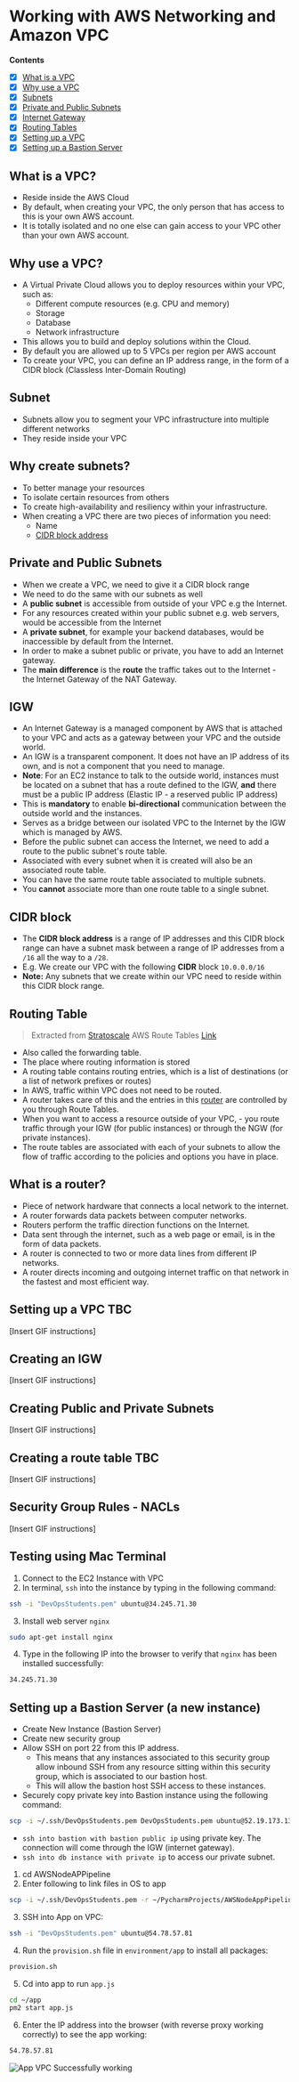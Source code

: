 # Working with AWS Networking and Amazon VPC

**Contents**
- [x] [What is a VPC](#what-is-a-vpc)
- [x] [Why use a VPC](#why-use-a-vpc)
- [x] [Subnets](#subnet)
- [x] [Private and Public Subnets](#private-and-public-subnets)
- [x] [Internet Gateway](#igw)
- [x] [Routing Tables](#routing-table)
- [x] [Setting up a VPC](#setting-up-a-vpc)
- [x] [Setting up a Bastion Server](#setting-up-a-bastion-server-a-new-instance)

## What is a VPC?
- Reside inside the AWS Cloud 
- By default, when creating your VPC, the only person that has access to this is your own AWS account.
- It is totally isolated and no one else can gain access to your VPC other than your own AWS account.

## Why use a VPC?
- A Virtual Private Cloud allows you to deploy resources within your VPC, such as:
    - Different compute resources (e.g. CPU and memory) 
    - Storage 
    - Database 
    - Network infrastructure
- This allows you to build and deploy solutions within the Cloud.
- By default you are allowed up to 5 VPCs per region per AWS account
- To create your VPC, you can define an IP address range, in the form of a CIDR block (Classless Inter-Domain Routing)

## Subnet 
- Subnets allow you to segment your VPC infrastructure into multiple different networks
- They reside inside your VPC

## Why create subnets?
- To better manage your resources
- To isolate certain resources from others
- To create high-availability and resiliency within your infrastructure.
- When creating a VPC there are two pieces of information you need:
    - Name
    - [CIDR block address](#cidr-block)

## Private and Public Subnets
- When we create a VPC, we need to give it a CIDR block range
- We need to do the same with our subnets as well
- A **public subnet** is accessible from outside of your VPC e.g the Internet.
- For any resources created within your public subnet e.g. web servers, would be accessible from the Internet
- A **private subnet**, for example your backend databases, would be inaccessible by default from the Internet.
- In order to make a subnet public or private, you have to add an Internet gateway.
- The **main difference** is the **route** the traffic takes out to the Internet - the Internet Gateway of the NAT Gateway.

## IGW
- An Internet Gateway is a managed component by AWS that is attached to your VPC and acts as a gateway between your VPC and the outside world.
- An IGW is a transparent component. It does not have an IP address of its own, and is not a component that you need to manage.
- **Note**: For an EC2 instance to talk to the outside world, instances must be located on a subnet that has a route defined to the IGW, **and** there must be a public IP address (Elastic IP - a reserved public IP address)
- This is **mandatory** to enable **bi-directional** communication between the outside world and the instances. 
- Serves as a bridge between our isolated VPC to the Internet by the IGW which is managed by AWS.
- Before the public subnet can access the Internet, we need to add a route to the public subnet's route table.
- Associated with every subnet when it is created will also be an associated route table.
- You can have the same route table associated to multiple subnets.
- You **cannot** associate more than one route table to a single subnet.

## CIDR block
- The **CIDR block address** is a range of IP addresses and this CIDR block range can have a subnet mask between a range of IP addresses from a `/16` all the way to a `/28`.
- E.g. We create our VPC with the following **CIDR** block `10.0.0.0/16`
- **Note:** Any subnets that we create within our VPC need to reside within this CIDR block range.

## Routing Table 
> Extracted from [Stratoscale](https://www.stratoscale.com/blog/cloud/vpc-for-dummies/)
> AWS Route Tables [Link](https://docs.aws.amazon.com/vpc/latest/userguide/VPC_Route_Tables.html?shortFooter=true)
- Also called the forwarding table.
- The place where routing information is stored 
- A routing table contains routing entries, which is a list of destinations (or a list of network prefixes or routes)
- In AWS, traffic within VPC does not need to be routed.
- A router takes care of this and the entries in this [router](#what-is-a-router) are controlled by you through Route Tables.
- When you want to access a resource outside of your VPC, - you route traffic through your IGW (for public instances) or through the NGW (for private instances).
- The route tables are associated with each of your subnets to allow the flow of traffic according to the policies and options you have in place. 

## What is a router?
- Piece of network hardware that connects a local network to the internet.
- A router forwards data packets between computer networks.
- Routers perform the traffic direction functions on the Internet.
- Data sent through the internet, such as a web page or email, is in the form of data packets.
- A router is connected to two or more data lines from different IP networks. 
- A router directs incoming and outgoing internet traffic on that network in the fastest and most efficient way.


## Setting up a VPC TBC
[Insert GIF instructions]

## Creating an IGW
[Insert GIF instructions]

## Creating Public and Private Subnets
[Insert GIF instructions]

## Creating a route table TBC
[Insert GIF instructions]

## Security Group Rules - NACLs
[Insert GIF instructions]

## Testing using Mac Terminal
1. Connect to the EC2 Instance with VPC
2. In terminal, `ssh` into the instance by typing in the following command:
```bash
ssh -i "DevOpsStudents.pem" ubuntu@34.245.71.30
```
3. Install web server `nginx`
```bash
sudo apt-get install nginx
```

4. Type in the following IP into the browser to verify that `nginx` has been installed successfully:
```bash
34.245.71.30
```

## Setting up a Bastion Server (a new instance)
- Create New Instance (Bastion Server)
- Create new security group
- Allow SSH on port 22 from this IP address.
    - This means that any instances associated to this security group allow inbound SSH from any resource sitting within this security group, which is associated to our bastion host.
    - This will allow the bastion host SSH access to these instances.
- Securely copy private key into Bastion instance using the following command:
```bash
scp -i ~/.ssh/DevOpsStudents.pem DevOpsStudents.pem ubuntu@52.19.173.136:/home/ubuntu/.ssh
```
- `ssh into bastion with bastion public ip` using private key. The connection will come through the IGW (internet gateway).
- `ssh into db instance with private ip` to access our private subnet.

1. cd AWSNodeAPPipeline
2. Enter following to link files in OS to app 
```bash
scp -i ~/.ssh/DevOpsStudents.pem -r ~/PycharmProjects/AWSNodeAppPipeline/environment/app/ ubuntu@54.78.57.81:/home/ubuntu/environment
```
3. SSH into App on VPC:
```bash
ssh -i "DevOpsStudents.pem" ubuntu@54.78.57.81
```
4. Run the `provision.sh` file in `environment/app` to install all packages:
```bash
provision.sh
```
5. Cd into app to run `app.js`
```bash
cd ~/app
pm2 start app.js
```

6. Enter the IP address into the browser (with reverse proxy working correctly) to see the app working:
```bash
54.78.57.81
```

![App VPC Successfully working](app_vpc_success.gif)